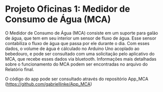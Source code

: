 # Projeto Oficinas 1: Medidor de Consumo de Água (MCA)
O Medidor de Consumo de Água (MCA) consiste em um suporte para galão de água, que tem em seu interior um sensor de fluxo de água. Esse sensor 
contabiliza o fluxo de água que passa por ele durante o dia. Com esses dados, o volume de água é cálculado no Arduino Uno acoplado ao bebedouro,
e pode ser consultado com uma solicitação pelo aplicativo do MCA, que recebe esses dados via bluetooth. Informações mais detalhadas sobre o funcionamento do MCA podem ser encontradas no arquivo do Relatório final.

O código do app pode ser consultado através do repositório App_MCA (https://github.com/gabriellinke/App_MCA)
